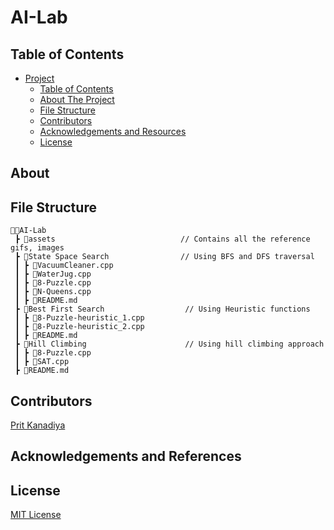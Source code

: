 # AI-Lab

## Table of Contents

- [Project](#AI-Lab)
  - [Table of Contents](#table-of-contents)
  - [About The Project](#about-the-project)
  - [File Structure](#file-structure)
  - [Contributors](#contributors)
  - [Acknowledgements and Resources](#acknowledgements-and-references)
  - [License](#license)
  
## About

## File Structure
```
👨‍💻AI-Lab
 ┣ 📂assets                            // Contains all the reference gifs, images
 ┣ 📂State Space Search                // Using BFS and DFS traversal
 ┃ ┣ 📄VacuumCleaner.cpp                
 ┃ ┣ 📄WaterJug.cpp
 ┃ ┣ 📄8-Puzzle.cpp
 ┃ ┣ 📄N-Queens.cpp
 ┃ ┣ 📄README.md
 ┣ 📂Best First Search                  // Using Heuristic functions  
 ┃ ┣ 📄8-Puzzle-heuristic_1.cpp
 ┃ ┣ 📄8-Puzzle-heuristic_2.cpp
 ┃ ┣ 📄README.md 
 ┣ 📂Hill Climbing                      // Using hill climbing approach
 ┃ ┣ 📄8-Puzzle.cpp
 ┃ ┣ 📄SAT.cpp
 ┣ 📄README.md 
``` 

## Contributors

[Prit Kanadiya](https://github.com/PritK99)

## Acknowledgements and References
 
## License
[MIT License](https://opensource.org/licenses/MIT)